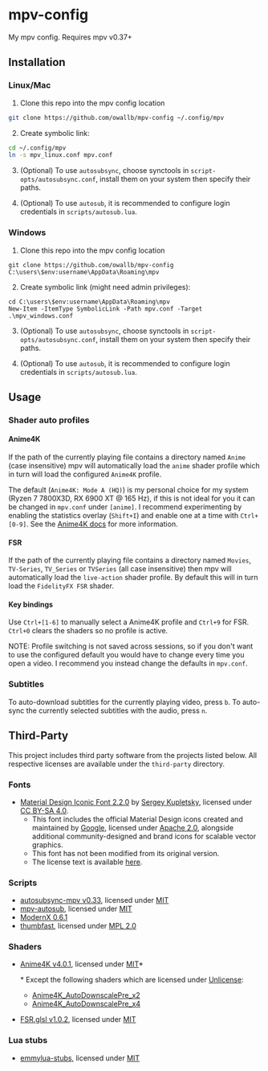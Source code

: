 # mpv-config

My mpv config. Requires mpv v0.37+

## Installation

### Linux/Mac

1. Clone this repo into the mpv config location
```sh
git clone https://github.com/owallb/mpv-config ~/.config/mpv
```

2. Create symbolic link:
```sh
cd ~/.config/mpv
ln -s mpv_linux.conf mpv.conf
```

3. (Optional) To use `autosubsync`, choose synctools in `script-opts/autosubsync.conf`, install them on your system then specify their paths.

4. (Optional) To use `autosub`, it is recommended to configure login credentials in `scripts/autosub.lua`.

### Windows

1. Clone this repo into the mpv config location
```pwsh
git clone https://github.com/owallb/mpv-config C:\users\$env:username\AppData\Roaming\mpv
```

2. Create symbolic link (might need admin privileges):
```pwsh
cd C:\users\$env:username\AppData\Roaming\mpv
New-Item -ItemType SymbolicLink -Path mpv.conf -Target .\mpv_windows.conf
```

3. (Optional) To use `autosubsync`, choose synctools in `script-opts/autosubsync.conf`, install them on your system then specify their paths.

4. (Optional) To use `autosub`, it is recommended to configure login credentials in `scripts/autosub.lua`.

## Usage

### Shader auto profiles

#### Anime4K

If the path of the currently playing file contains a directory named `Anime` (case insensitive) mpv will automatically load the `anime` shader profile which in turn will load the configured `Anime4K` profile.

The default (`Anime4K: Mode A (HQ)`) is my personal choice for my system (Ryzen 7 7800X3D, RX 6900 XT @ 165 Hz), if this is not ideal for you it can be changed in `mpv.conf` under `[anime]`. I recommend experimenting by enabling the statistics overlay (`Shift+I`) and enable one at a time with `Ctrl+[0-9]`. See the [Anime4K docs](https://github.com/bloc97/Anime4K/blob/master/md/GLSL_Instructions_Advanced.md) for more information.

#### FSR

If the path of the currently playing file contains a directory named `Movies`, `TV-Series`, `TV_Series` or `TVSeries` (all case insensitive) then mpv will automatically load the `live-action` shader profile. By default this will in turn load the `FidelityFX FSR` shader.

#### Key bindings

Use `Ctrl+[1-6]` to manually select a Anime4K profile and `Ctrl+9` for FSR. `Ctrl+0` clears the shaders so no profile is active.

NOTE: Profile switching is not saved across sessions, so if you don't want to use the configured default you would have to change every time you open a video. I recommend you instead change the defaults in `mpv.conf`.

### Subtitles

To auto-download subtitles for the currently playing video, press `b`. To auto-sync the currently selected subtitles with the audio, press `n`.

## Third-Party

This project includes third party software from the projects listed below. All respective licenses are available under the `third-party` directory.

### Fonts
* [Material Design Iconic Font 2.2.0](https://github.com/zavoloklom/material-design-iconic-font/tree/2.2.0) by [Sergey Kupletsky](https://github.com/zavoloklom), licensed under [CC BY-SA 4.0](third-party/material-design-iconic-font/License.md).
  * This font includes the official Material Design icons created and maintained by [Google](https://github.com/google/material-design-icons), licensed under [Apache 2.0](third-party/material-design-icons/LICENSE), alongside additional community-designed and brand icons for scalable vector graphics.
  * This font has not been modified from its original version.
  * The license text is available [here](third-party/material-design-iconic-font/License.md).

### Scripts
* [autosubsync-mpv v0.33](https://github.com/joaquintorres/autosubsync-mpv), licensed under [MIT](third-party/autosubsync-mpv/LICENSE)
* [mpv-autosub](https://github.com/davidde/mpv-autosub/tree/35115355bd339681f97d067538356c29e5b14afa), licensed under [MIT](third-party/mpv-autosub/LICENSE-MIT)
* [ModernX 0.6.1](https://github.com/cyl0/ModernX/tree/0.6.1)
* [thumbfast](https://github.com/po5/thumbfast/tree/03e93feee5a85bf7c65db953ada41b4826e9f905), licensed under [MPL 2.0](third-party/thumbfast/LICENSE)

### Shaders
* [Anime4K v4.0.1](https://github.com/bloc97/Anime4K/tree/v4.0.1), licensed under [MIT](third-party/Anime4K/LICENSE-MIT)*

  \* Except the following shaders which are licensed under [Unlicense](third-party/Anime4K/LICENSE-UNLICENSE):
  * [Anime4K\_AutoDownscalePre\_x2](shaders/Anime4K_AutoDownscalePre_x2.glsl)
  * [Anime4K\_AutoDownscalePre\_x4](shaders/Anime4K_AutoDownscalePre_x4.glsl)

* [FSR.glsl v1.0.2](https://gist.github.com/agyild/82219c545228d70c5604f865ce0b0ce5), licensed under [MIT](third-party/FSR.glsl/LICENSE)

### Lua stubs
* [emmylua-stubs](https://github.com/haolian9/emmylua-stubs/tree/6d6a51d9f64e30dfe2f57ff104485095361d4a7b), licensed under [MIT](third-party/emmylua-stubs/LICENSE)
